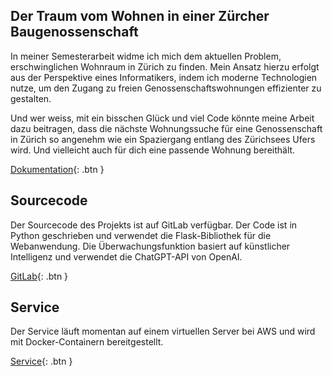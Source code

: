 ## Der Traum vom Wohnen in einer Zürcher Baugenossenschaft

In meiner Semesterarbeit widme ich mich dem aktuellen Problem, erschwinglichen Wohnraum in Zürich zu finden.
Mein Ansatz hierzu erfolgt aus der Perspektive eines Informatikers, indem ich moderne Technologien nutze, um den Zugang zu freien Genossenschaftswohnungen effizienter zu gestalten.

Und wer weiss, mit ein bisschen Glück und viel Code könnte meine Arbeit dazu beitragen, dass die nächste Wohnungssuche für eine Genossenschaft in Zürich so angenehm wie ein Spaziergang entlang des Zürichsees Ufers wird. Und vielleicht auch für dich eine passende Wohnung bereithält.

[Dokumentation](https://danyambuehl.github.io/ITCNE23-SEM-Ill/){: .btn }

## Sourcecode

Der Sourcecode des Projekts ist auf GitLab verfügbar. Der Code ist in Python geschrieben und verwendet die Flask-Bibliothek für die Webanwendung. Die Überwachungsfunktion basiert auf künstlicher Intelligenz und verwendet die ChatGPT-API von OpenAI.

[GitLab](https://gitlab.com/ambuehld/sem_search_bau){: .btn }

## Service

Der Service läuft momentan auf einem virtuellen Server bei AWS und wird mit Docker-Containern bereitgestellt.

[Service](http://semsearch-bau.ddns.net/){: .btn }